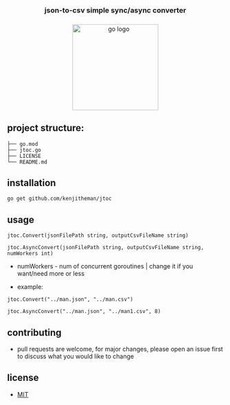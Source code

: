 <h3 align="center">json-to-csv simple sync/async converter</h3>

###

<div align="center">
  <img src="https://cdn.jsdelivr.net/gh/devicons/devicon/icons/go/go-original.svg" height="200" alt="go logo"  />
</div>

###

## project structure:

```
├── go.mod
├── jtoc.go
├── LICENSE
└── README.md
```

## installation

```
go get github.com/kenjitheman/jtoc
```

## usage

```
jtoc.Convert(jsonFilePath string, outputCsvFileName string)

jtoc.AsyncConvert(jsonFilePath string, outputCsvFileName string, numWorkers int)
```

- numWorkers - num of concurrent goroutines | change it if you want/need more or
  less

- example:

```
jtoc.Convert("../man.json", "../man.csv")

jtoc.AsyncConvert("../man.json", "../man1.csv", 8)
```

## contributing

- pull requests are welcome, for major changes, please open an issue first to
  discuss what you would like to change

## license

- [MIT](https://choosealicense.com/licenses/mit/)
